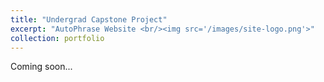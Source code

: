 ```yaml
---
title: "Undergrad Capstone Project"
excerpt: "AutoPhrase Website <br/><img src='/images/site-logo.png'>"
collection: portfolio
---
```

Coming soon...
